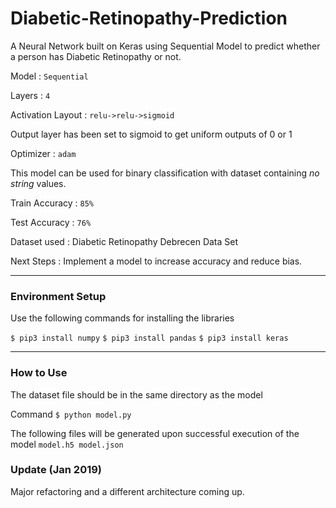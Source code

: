 # Diabetic-Retinopathy-Prediction
A Neural Network built on Keras using Sequential Model to predict whether a person has Diabetic Retinopathy or not.

Model : `Sequential`

Layers : `4`

Activation Layout : `relu->relu->sigmoid`

Output layer has been set to sigmoid to get uniform outputs of 0 or 1

Optimizer : `adam`

This model can be used for binary classification with dataset containing *no string* values.

Train Accuracy : `85%`

Test Accuracy : `76%`

Dataset used : Diabetic Retinopathy Debrecen Data Set

Next Steps : Implement a model to increase accuracy and reduce bias.

---

### Environment Setup

Use the following commands for installing the libraries

`$ pip3 install numpy`
`$ pip3 install pandas`
`$ pip3 install keras`

---

### How to Use

The dataset file should be in the same directory as the model

Command `$ python model.py` 

The following files will be generated upon successful execution of the model `model.h5 model.json`

### Update (Jan 2019)
Major refactoring and a different architecture coming up.
